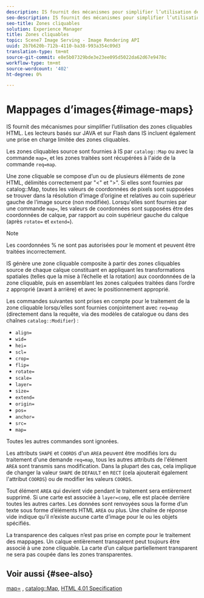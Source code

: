 ```yaml
---
description: IS fournit des mécanismes pour simplifier l’utilisation des zones cliquables HTML. Les lecteurs basés sur JAVA et sur Flash dans IS incluent également une prise en charge limitée des zones cliquables.
seo-description: IS fournit des mécanismes pour simplifier l’utilisation des zones cliquables HTML. Les lecteurs basés sur JAVA et sur Flash dans IS incluent également une prise en charge limitée des zones cliquables.
seo-title: Zones cliquables
solution: Experience Manager
title: Zones cliquables
topic: Scene7 Image Serving - Image Rendering API
uuid: 2b7b620b-712b-4110-ba38-993a354c09d3
translation-type: tm+mt
source-git-commit: e8e5b07329bde3e23ee095d5022da62d67e9478c
workflow-type: tm+mt
source-wordcount: '402'
ht-degree: 0%

---
```



# Mappages d’images{#image-maps}

IS fournit des mécanismes pour simplifier l’utilisation des zones cliquables HTML. Les lecteurs basés sur JAVA et sur Flash dans IS incluent également une prise en charge limitée des zones cliquables.

Les zones cliquables source sont fournies à IS par `catalog::Map` ou avec la commande `map=`, et les zones traitées sont récupérées à l&#39;aide de la commande `req=map`.

Une zone cliquable se compose d’un ou de plusieurs éléments de zone HTML, délimités correctement par &quot;&lt;&quot; et &quot;>&quot;. Si elles sont fournies par catalog::Map, toutes les valeurs de coordonnées de pixels sont supposées se trouver dans la résolution d’image d’origine et relatives au coin supérieur gauche de l’image source (non modifiée). Lorsqu&#39;elles sont fournies par une commande `map=`, les valeurs de coordonnées sont supposées être des coordonnées de calque, par rapport au coin supérieur gauche du calque (après `rotate=` et `extend=`).

>[!NOTE]
>
>Les coordonnées % ne sont pas autorisées pour le moment et peuvent être traitées incorrectement.

IS génère une zone cliquable composite à partir des zones cliquables source de chaque calque constituant en appliquant les transformations spatiales (telles que la mise à l’échelle et la rotation) aux coordonnées de la zone cliquable, puis en assemblant les zones calquées traitées dans l’ordre z approprié (avant à arrière) et avec le positionnement approprié.

Les commandes suivantes sont prises en compte pour le traitement de la zone cliquable lorsqu’elles sont fournies conjointement avec `req=map` (directement dans la requête, via des modèles de catalogue ou dans des chaînes `catalog::Modifier`) :

* `align=`
* `wid=`
* `hei=`
* `scl=`
* `crop=`
* `flip=`
* `rotate=`
* `scale=`
* `layer=`
* `size=`
* `extend=`
* `origin=`
* `pos=`
* `anchor=`
* `src=`
* `map=`

Toutes les autres commandes sont ignorées.

Les attributs `SHAPE` et `COORDS` d&#39;un `AREA` peuvent être modifiés lors du traitement d&#39;une demande `req=map`, tous les autres attributs de l&#39;élément `AREA` sont transmis sans modification. Dans la plupart des cas, cela implique de changer la valeur `SHAPE` de `DEFAULT` en `RECT` (cela ajouterait également l&#39;attribut `COORDS`) ou de modifier les valeurs `COORDS`.

Tout élément `AREA` qui devient vide pendant le traitement sera entièrement supprimé. Si une carte est associée à `layer=comp`, elle est placée derrière toutes les autres cartes. Les données sont renvoyées sous la forme d’un texte sous forme d’éléments HTML `AREA` ou plus. Une chaîne de réponse vide indique qu’il n’existe aucune carte d’image pour le ou les objets spécifiés.

La transparence des calques n’est pas prise en compte pour le traitement des mappages. Un calque entièrement transparent peut toujours être associé à une zone cliquable. La carte d’un calque partiellement transparent ne sera pas coupée dans les zones transparentes.

## Voir aussi {#see-also}

[map=](../../../../../is-api/http-ref/image-serving-api-ref/c-http-protocol-reference/c-command-reference/r-map.md#reference-8f96545f196b4b7caa616e15c2363f06) ,  [catalog::Map](/help/aem-is-ir-api/is-api/image-catalog/image-serving-api-ref/c-image-catalog-reference/c-image-svg-data-reference/c-image-data-reference/r-map-cat.md),  [HTML 4.01 Specification](http://www.w3.org/TR/html401/)
